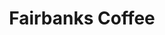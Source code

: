 ---
path: "/eats/fairbanks-coffee"
title: "Fairbanks Coffee"
image: "https://source.unsplash.com/FbRGK2rZs8g/400x300"
orderops: ["dine-in", "takeout"]
category: "eats"
hours: "8am-5pm Monday through Thursday"
eatsType: "Coffee"
website: "http://thefairbankssgf.com/"
facebook: "https://www.facebook.com/FairbanksCoffee"
address: "1126 N Broadway Ave Springfield, Missouri 65802"
phone: "4172002223"
tags: ["coffee"]
---